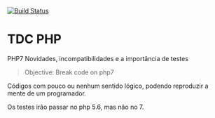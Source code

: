 [![Build Status](https://travis-ci.org/aymone/tdc-php.svg?branch=master)](https://travis-ci.org/aymone/tdc-php)

# TDC PHP

PHP7 Novidades, incompatibilidades e a importância de testes

> Objective: Break code on php7

Códigos com pouco ou nenhum sentido lógico, podendo reproduzir a mente de um programador.

Os testes irão passar no php 5.6, mas não no 7.